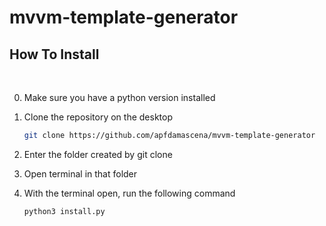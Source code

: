 # mvvm-template-generator

## How To Install

<br/>

0. Make sure you have a python version installed

1. Clone the repository on the desktop

   ```sh
   git clone https://github.com/apfdamascena/mvvm-template-generator
   ```

2. Enter the folder created by git clone

3. Open terminal in that folder


4. With the terminal open, run the following command

   ```sh
   python3 install.py
   ```
<br/> 

